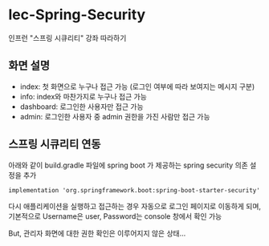 # lec-Spring-Security
인프런 "스프링 시큐리티" 강좌 따라하기

## 화면 설명
- index: 첫 화면으로 누구나 접근 가능 (로그인 여부에 따라 보여지는 메시지 구분)
- info: index와 마찬가지로 누구나 접근 가능
- dashboard: 로그인한 사용자만 접근 가능
- admin: 로그인한 사용자 중 admin 권한을 가진 사람만 접근 가능

## 스프링 시큐리티 연동
아래와 같이 build.gradle 파일에 spring boot 가 제공하는 spring security 의존 설정을 추가
```
implementation 'org.springframework.boot:spring-boot-starter-security'
```

다시 애플리케이션을 실행하고 접근하는 경우 자동으로 로그인 페이지로 이동하게 되며, 기본적으로 Username은 user, Password는 console 창에서 확인 가능   

But, 관리자 화면에 대한 권한 확인은 이루어지지 않은 상태...